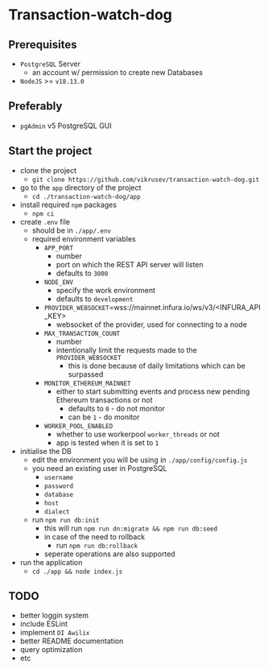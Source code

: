 # Transaction-watch-dog

## Prerequisites

* `PostgreSQL` Server
    * an account w/ permission to create new Databases
* `NodeJS` >= `v18.13.0`

## Preferably

* `pgAdmin` v5 PostgreSQL GUI

## Start the project

* clone the project
    * `git clone https://github.com/vikrusev/transaction-watch-dog.git`
* go to the `app` directory of the project
    * `cd ./transaction-watch-dog/app`
* install required `npm` packages
    * `npm ci`
* create `.env` file
    * should be in `./app/.env`
    * required environment variables
        * `APP_PORT`
            * number
            * port on which the REST API server will listen
            * defaults to `3000`
        * `NODE_ENV`
            * specify the work environment
            * defaults to `development`
        * `PROVIDER_WEBSOCKET`=wss://mainnet.infura.io/ws/v3/<INFURA_API_KEY>
            * websocket of the provider, used for connecting to a node
        * `MAX_TRANSACTION_COUNT`
            * number
            * intentionally limit the requests made to the `PROVIDER_WEBSOCKET`
                * this is done because of daily limitations which can be surpassed
        * `MONITOR_ETHEREUM_MAINNET`
            * either to start submitting events and process new pending Ethereum transactions or not
                * defaults to `0` - do not monitor
                * can be `1` - do monitor
        * `WORKER_POOL_ENABLED`
            * whether to use workerpool `worker_threads` or not
            * app is tested when it is set to `1`
* initialise the DB
    * edit the environment you will be using in `./app/config/config.js`
    * you need an existing user in PostgreSQL
        * `username`
        * `password`
        * `database`
        * `host`
        * `dialect`
    * run `npm run db:init`
        * this will run `npm run dn:migrate && npm run db:seed`
        * in case of the need to rollback
            * run `npm run db:rollback`
        * seperate operations are also supported
* run the application
    * `cd ./app && node index.js`

## TODO

* better loggin system
* include ESLint
* implement `DI Awilix`
* better README documentation
* query optimization
* etc